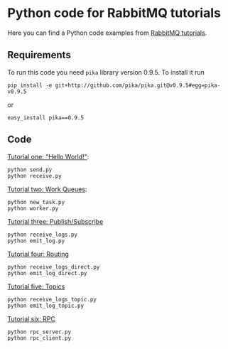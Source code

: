 # Python code for RabbitMQ tutorials

Here you can find a Python code examples from [RabbitMQ
tutorials](http://www.rabbitmq.com/getstarted.html).

## Requirements

To run this code you need `pika` library version 0.9.5. To install it run

    pip install -e git+http://github.com/pika/pika.git@v0.9.5#egg=pika-v0.9.5

or

    easy_install pika==0.9.5


## Code

[Tutorial one: "Hello World!"](http://www.rabbitmq.com/tutorial-one-python.html):

    python send.py
    python receive.py


[Tutorial two: Work Queues](http://www.rabbitmq.com/tutorial-two-python.html):

    python new_task.py
    python worker.py


[Tutorial three: Publish/Subscribe](http://www.rabbitmq.com/tutorial-three-python.html)

    python receive_logs.py
    python emit_log.py


[Tutorial four: Routing](http://www.rabbitmq.com/tutorial-four-python.html)

    python receive_logs_direct.py
    python emit_log_direct.py


[Tutorial five: Topics](http://www.rabbitmq.com/tutorial-five-python.html)

    python receive_logs_topic.py
    python emit_log_topic.py


[Tutorial six: RPC](http://www.rabbitmq.com/tutorial-six-python.html)

    python rpc_server.py
    python rpc_client.py
